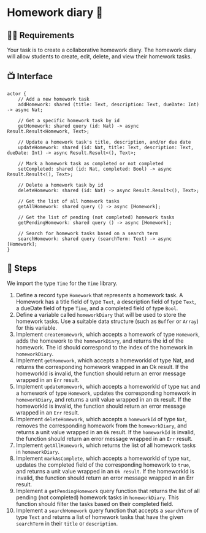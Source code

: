 # Homework diary 📔
## 🧑‍🏫 Requirements 
Your task is to create a collaborative homework diary. The homework diary will allow students to create, edit, delete, and view their homework tasks.
## 📺 Interface
```motoko
actor {
    // Add a new homework task
    addHomework: shared (title: Text, description: Text, dueDate: Int) -> async Nat;

    // Get a specific homework task by id
    getHomework: shared query (id: Nat) -> async Result.Result<Homework, Text>;

    // Update a homework task's title, description, and/or due date
    updateHomework: shared (id: Nat, title: Text, description: Text, dueDate: Int) -> async Result.Result<(), Text>;

    // Mark a homework task as completed or not completed
    setCompleted: shared (id: Nat, completed: Bool) -> async Result.Result<(), Text>;

    // Delete a homework task by id
    deleteHomework: shared (id: Nat) -> async Result.Result<(), Text>;

    // Get the list of all homework tasks
    getAllHomework: shared query () -> async [Homework];

    // Get the list of pending (not completed) homework tasks
    getPendingHomework: shared query () -> async [Homework];

    // Search for homework tasks based on a search term
    searchHomework: shared query (searchTerm: Text) -> async [Homework];
}
```
## 📒 Steps
We import the type `Time` for the `Time` library. 
1. Define a record type `Homework` that represents a homework task. A Homework has a title field of type `Text`, a description field of type `Text`, a dueDate field of type `Time`, and a completed field of type `Bool`.
2. Define a variable called `homeworkDiary` that will be used to store the homework tasks. Use a suitable data structure (such as `Buffer` or `Array`) for this variable.
3. Implement `createHomework`, which accepts a homework of type `Homework`, adds the homework to the `homeworkDiary`, and returns the id of the homework. The id should correspond to the index of the homework in `homeworkDiary`.
4. Implement `getHomework`, which accepts a homeworkId of type Nat, and returns the corresponding homework wrapped in an Ok result. If the homeworkId is invalid, the function should return an error message wrapped in an `Err` result.
5. Implement `updateHomework`, which accepts a homeworkId of type `Nat` and a homework of type `Homework`, updates the corresponding homework in `homeworkDiary`, and returns a unit value wrapped in an `Ok` result. If the homeworkId is invalid, the function should return an error message wrapped in an `Err` result.
6. Implement `deleteHomework`, which accepts a `homeworkId` of type `Nat`, removes the corresponding homework from the `homeworkDiary`, and returns a unit value wrapped in an `Ok` result. If the `homeworkId` is invalid, the function should return an error message wrapped in an `Err` result.
7. Implement `getAllHomework`, which returns the list of all homework tasks in `homeworkDiary`.
8. Implement `markAsComplete`, which accepts a homeworkId of type `Nat`, updates the completed field of the corresponding homework to `true`, and returns a unit value wrapped in an `Ok result`. If the homeworkId is invalid, the function should return an error message wrapped in an Err result.
9. Implement a `getPendingHomework` query function that returns the list of all pending (not completed) homework tasks in `homeworkDiary`. This function should filter the tasks based on their completed field.
10. Implement a `searchHomework` query function that accepts a `searchTerm` of type `Text` and returns a list of homework tasks that have the given `searchTerm` in their `title` or `description`.
